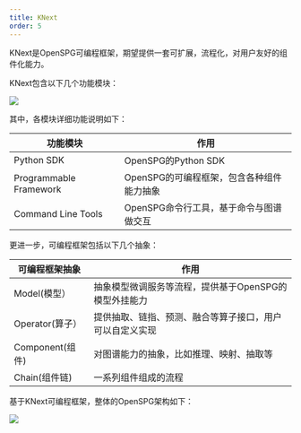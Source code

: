 ```yaml
---
title: KNext
order: 5
---
```


KNext是OpenSPG可编程框架，期望提供一套可扩展，流程化，对用户友好的组件化能力。

KNext包含以下几个功能模块：

![](https://mdn.alipayobjects.com/huamei_xgb3qj/afts/img/A*W1roTaX50QMAAAAAAAAAAAAADtmcAQ/original)

其中，各模块详细功能说明如下：

| 功能模块               | 作用                                      |
| ---------------------- | ----------------------------------------- |
| Python SDK             | OpenSPG的Python SDK                       |
| Programmable Framework | OpenSPG的可编程框架，包含各种组件能力抽象 |
| Command Line Tools     | OpenSPG命令行工具，基于命令与图谱做交互   |

更进一步，可编程框架包括以下几个抽象：

| 可编程框架抽象  | 作用                                                     |
| --------------- | -------------------------------------------------------- |
| Model(模型）    | 抽象模型微调服务等流程，提供基于OpenSPG的模型外挂能力    |
| Operator(算子） | 提供抽取、链指、预测、融合等算子接口，用户可以自定义实现 |
| Component(组件) | 对图谱能力的抽象，比如推理、映射、抽取等                 |
| Chain(组件链)   | 一系列组件组成的流程                                     |

基于KNext可编程框架，整体的OpenSPG架构如下：

![](https://mdn.alipayobjects.com/huamei_xgb3qj/afts/img/A*4JptQaPtPjEAAAAAAAAAAAAADtmcAQ/original)

